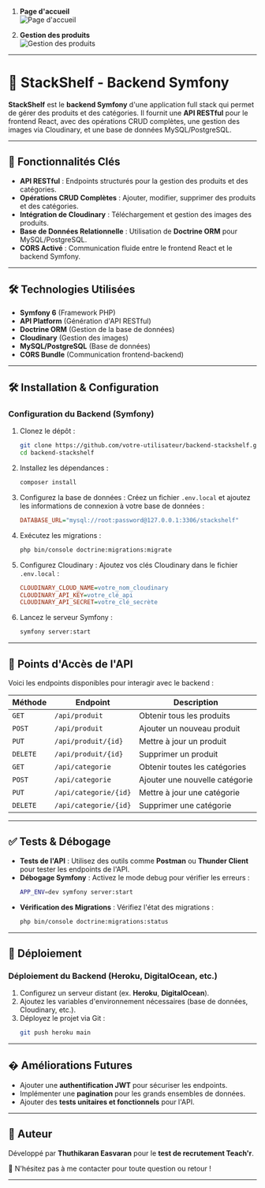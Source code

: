 1. **Page d'accueil**  
   ![Page d'accueil](https://res.cloudinary.com/drxas1wpe/image/upload/v1740773253/Screenshot_2025-02-28_at_20.49.10_msobba.png)

2. **Gestion des produits**  
   ![Gestion des produits](https://res.cloudinary.com/drxas1wpe/image/upload/v1740773253/Screenshot_2025-02-28_at_21.06.44_hqoacl.png)

---

# 🚀 StackShelf - Backend Symfony

**StackShelf** est le **backend Symfony** d'une application full stack qui permet de gérer des produits et des catégories. Il fournit une **API RESTful** pour le frontend React, avec des opérations CRUD complètes, une gestion des images via Cloudinary, et une base de données MySQL/PostgreSQL.

---

## 🚀 Fonctionnalités Clés

- **API RESTful** : Endpoints structurés pour la gestion des produits et des catégories.
- **Opérations CRUD Complètes** : Ajouter, modifier, supprimer des produits et des catégories.
- **Intégration de Cloudinary** : Téléchargement et gestion des images des produits.
- **Base de Données Relationnelle** : Utilisation de **Doctrine ORM** pour MySQL/PostgreSQL.
- **CORS Activé** : Communication fluide entre le frontend React et le backend Symfony.

---

## 🛠️ Technologies Utilisées

- **Symfony 6** (Framework PHP)
- **API Platform** (Génération d'API RESTful)
- **Doctrine ORM** (Gestion de la base de données)
- **Cloudinary** (Gestion des images)
- **MySQL/PostgreSQL** (Base de données)
- **CORS Bundle** (Communication frontend-backend)

---

## 🛠️ Installation & Configuration

### **Configuration du Backend (Symfony)**

1. Clonez le dépôt :
   ```bash
   git clone https://github.com/votre-utilisateur/backend-stackshelf.git
   cd backend-stackshelf
   ```

2. Installez les dépendances :
   ```bash
   composer install
   ```

3. Configurez la base de données :
   Créez un fichier `.env.local` et ajoutez les informations de connexion à votre base de données :
   ```ini
   DATABASE_URL="mysql://root:password@127.0.0.1:3306/stackshelf"
   ```

4. Exécutez les migrations :
   ```bash
   php bin/console doctrine:migrations:migrate
   ```

5. Configurez Cloudinary :
   Ajoutez vos clés Cloudinary dans le fichier `.env.local` :
   ```ini
   CLOUDINARY_CLOUD_NAME=votre_nom_cloudinary
   CLOUDINARY_API_KEY=votre_clé_api
   CLOUDINARY_API_SECRET=votre_clé_secrète
   ```

6. Lancez le serveur Symfony :
   ```bash
   symfony server:start
   ```

---

## 🔗 Points d'Accès de l'API

Voici les endpoints disponibles pour interagir avec le backend :

| Méthode   | Endpoint               | Description                  |
|----------|------------------------|------------------------------|
| `GET`    | `/api/produit`         | Obtenir tous les produits    |
| `POST`   | `/api/produit`         | Ajouter un nouveau produit  |
| `PUT`    | `/api/produit/{id}`    | Mettre à jour un produit    |
| `DELETE` | `/api/produit/{id}`    | Supprimer un produit        |
| `GET`    | `/api/categorie`       | Obtenir toutes les catégories |
| `POST`   | `/api/categorie`       | Ajouter une nouvelle catégorie |
| `PUT`    | `/api/categorie/{id}`  | Mettre à jour une catégorie |
| `DELETE` | `/api/categorie/{id}`  | Supprimer une catégorie     |

---

## ✅ Tests & Débogage

- **Tests de l'API** : Utilisez des outils comme **Postman** ou **Thunder Client** pour tester les endpoints de l'API.
- **Débogage Symfony** : Activez le mode debug pour vérifier les erreurs :
  ```bash
  APP_ENV=dev symfony server:start
  ```
- **Vérification des Migrations** : Vérifiez l'état des migrations :
  ```bash
  php bin/console doctrine:migrations:status
  ```

---

## 🚀 Déploiement

### **Déploiement du Backend (Heroku, DigitalOcean, etc.)**
1. Configurez un serveur distant (ex. **Heroku**, **DigitalOcean**).
2. Ajoutez les variables d'environnement nécessaires (base de données, Cloudinary, etc.).
3. Déployez le projet via Git :
   ```bash
   git push heroku main
   ```

---

## � Améliorations Futures

- Ajouter une **authentification JWT** pour sécuriser les endpoints.
- Implémenter une **pagination** pour les grands ensembles de données.
- Ajouter des **tests unitaires et fonctionnels** pour l'API.

---

## 📝 Auteur

Développé par **Thuthikaran Easvaran** pour le **test de recrutement Teach'r**.

📩 N'hésitez pas à me contacter pour toute question ou retour !

---
